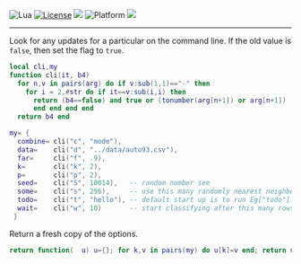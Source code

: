
<img alt="Lua" src="https://img.shields.io/badge/lua-v5.4-blue">&nbsp;<a 
href="https://github.com/timm/keys/blob/master/LICENSE.md"><img
alt="License" src="https://img.shields.io/badge/license-unlicense-red"></a> <img
src="https://img.shields.io/badge/purpose-ai%20,%20se-blueviolet"> <img
alt="Platform" src="https://img.shields.io/badge/platform-osx%20,%20linux-lightgrey"> <a
href="https://github.com/timm/keys/actions"><img
src="https://github.com/timm/keys/actions/workflows/unit-test.yml/badge.svg"></a>

<hr>

Look for any updates for a particular on the command line.
If the  old value is `false`, then set the flag to  `true`.

```lua
local cli,my
function cli(it, b4)
  for n,v in pairs(arg) do if v:sub(1,1)=="-" then
    for i = 2,#str do if it==v:sub(i,i) then
      return (b4==false) and true or (tonumber(arg[n+1]) or arg[n+1]) 
      end end end end 
  return b4 end

my= {
  combine= cli("c", "mode"),
  data=    cli("d", "../data/auto93.csv"),
  far=     cli("f", .9),
  k=       cli("k", 2),  
  p=       cli("p", 2), 
  seed=    cli("S", 10014),   -- random number see
  some=    cli("s", 256),     -- use this many randomly nearest neighbors
  todo=    cli("t", "hello"), -- default start up is to run Eg["todo"]
  wait=    cli("w", 10)       -- start classifying after this many rows
 }
```
Return a fresh copy of the options.

```lua
return function(  u) u={}; for k,v in pairs(my) do u[k]=v end; return u end

```
